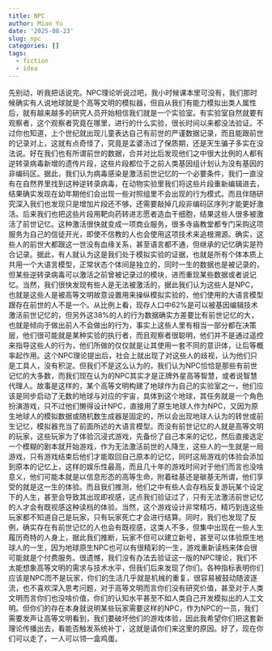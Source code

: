```yaml
---
title: NPC
author: Miao Yu
date: '2025-08-23'
slug: npc
categories: []
tags:
  - fiction
  - idea
---
```


先别动，听我把话说完。NPC理论听说过吧，我小时候课本里可没有，我们那时候确实有人说地球就是个高等文明的模拟器，但自从我们有能力模拟出类人属性后，就有越来越多的研究人员开始相信我们就是一个实验室。有实验室自然就要有观察者，这个观察者究竟在哪里，进行的什么实验，很长时间以来都没法验证。不过你也知道，上个世纪就出现儿童表达自己有前世的严谨数据记录，而且能跟前世的记录对上，这就有点奇怪了，究竟是孟婆汤过了保质期，还是天生骗子多实在没法说。好在我们也有所谓前世的数据，合并对比后发现他们之中很大比例的人都有逆转录病毒新增的遗传片段，这些片段都位于之前人类基因组计划认为没有基因的非编码区。据此，我们认为病毒感染是激活前世记忆的一个必要条件，我们一直没有在自然界里找到这种逆转录病毒，在动物实验里我们将这些片段重新编辑进去，结果确实发现在幼年期他们会出现一些对照组里不会出现的行为模式。而且伴随研究深入我们也发现只是增加片段还不够，还需要敲掉几段非编码区序列才能更好激活。后来我们也把这些片段用靶向药转进志愿者造血干细胞，结果这些人很多被激活了前世记忆。这种激活很快就变成一项商业服务，很多寺庙教堂都专门采购这项服务为自己的信徒开光，即使不信教的人也会使用这项技术来追根溯源。确实，这些人的前世大都跟这一世没有血缘关系，甚至语言都不通，但继承的记忆确实是符合记录。据此，有人就认为这是我们处于模拟实验的证据，也就是所有个体本质上共用一个大语言模型，正常状态个体间是独立的，同时一生的数据也是被记录的，但某些逆转录病毒可以激活之前曾被记录过的模块，进而重现某些数据或者说记忆。当然，我们很快发现有些人是无法被激活的，据此我们认为这些人是NPC，也就是这些人是被高等文明故意设置用来操纵模拟实验的，他们使用的大语言模型跟存在前世的人不是一个。从比例上看，现存人口中62%是可以被基因编辑技术激活前世记忆的，但另外这38%的人的行为数据确实方差要比有前世记忆的大，也就是倾向于做出前人不会做出的行为，事实上这些人里有相当一部分都在决策层，他们很可能就是某种实验的执行者，而且观察者很聪明，他们并不是通过遥控来指导这些人的行为，他们所做的仅仅就是让其使用一套不同的意识体，让后等概率起作用。这个NPC理论提出后，社会上就出现了对这些人的歧视，认为他们只是工具人，没有积淀。但我们不是这么认为的，我们认为NPC恰恰是那些有前世记忆的大多数，而我们现在认为的NPC其实才是正牌外星高等智慧，或者说智慧代理人。故事是这样的，某个高等文明构建了地球作为自己的实验室之一，他们应该是同步启动了无数的地球与对应的宇宙，具体到这个地球，其任务就是一个角色扮演游戏，只不过他们懒得设计NPC，直接用了原生地球人作为NPC，又因为原生地球人的模拟数据或随机数生成器是固定的，所以会出现地球人认为的转世或前生记忆，模拟器充当了前面所述的大语言模型。而没有前世记忆的人就是高等文明的玩家，这些玩家为了体验沉浸式游戏，先备份了自己本来的记忆，然后直接选定一个模糊的剧本就开始游戏，作为无法激活前世的人降生，这些人的一生就是一局游戏，只有游戏结束后他们才能取回自己原本的记忆，同时这局游戏的体验会添加到原本的记忆上，这样的娱乐性最高，而且几十年的游戏时间对于他们而言也没啥意义，他们可能本就是以信息形态的高等生命，附着硅基还是碳基无所谓，他们享受的就是这一生的体验。而且我们推测，他们之中有些人会存档反复游玩某个设定下的人生，甚至会导致其出现即视感，这点我们验证过了，只有无法激活前世记忆的人才会有既视感这种读档的体验。当然，这个游戏设计非常精巧，精巧到连这些玩家都不知道自己是玩家，只有玩家死亡才会进行结算。同时，我们也发现了反例，确实存在有前世记忆的人也会有既视感，这类人不多，但集中出现在一些人生履历奇特的人身上，据此我们推断，玩家不但可以建立新号，甚至可以体验原生地球人的一生，因为地球原生NPC也可以有很精彩的一生，游戏重新读档来体会很可能就是个付费服务。很遗憾，我们没有办法去验证这一版的NPC理论，我们不太能想象高等文明的需求与技术水平，但我们后来发现了你们。各种指标表明你们应该是NPC而不是玩家，你们的生活几乎就是机械的重复，很容易被鼓动随波逐流，也不喜欢深入思考问题，对于高等文明而言你们没有研究价值，甚至对于人类文明而言你们也没啥价值，你们的认知水平甚至不如人类自己开发模拟出的人工文明。但你们的存在本身就说明某些玩家需要这样的NPC，作为NPC的一员，我们需要发声让高等文明看到，我们要破坏他们的游戏体验，因此我希望你们把这套新理论传播出去，看能否触发系统补丁，这就是请你们来这里的原因。好了，现在你们可以走了，一人可以领一盒鸡蛋。

